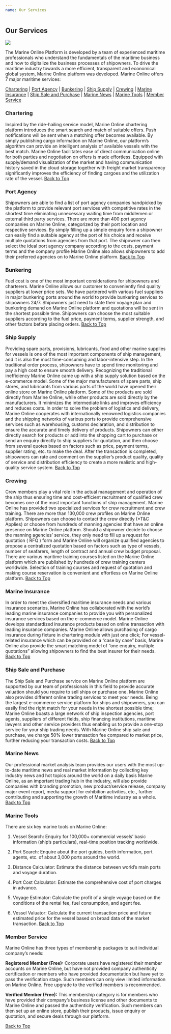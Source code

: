 ```yaml
---
name: Our Services
---
```


## Our Services

![](https://bwec-file.oss-cn-hongkong.aliyuncs.com/cms/our_services.jpg)

The Marine Online Platform is developed by a team of experienced maritime professionals who understand the fundamentals of the maritime business and how to digitalize the business processes of shipowners. To drive the maritime industry towards a more efficient, transparent and economical global system, Marine Online platform was developed. Marine Online offers 7 major maritime services: 

[Chartering](#chartering) | [Port Agency](#port-agency) | [Bunkering](#bunkering) | [Ship Supply](#ship-supply) | [Crewing](#crewing) | [Marine Insurance](#marine-insurance) | [Ship Sale and Purchase](#ship-sale-and-purchase) | [Marine News](#marine-news) | [Marine Tools](#marine-tools) | [Member Service](#member-service)

### Chartering

Inspired by the ride-hailing service model, Marine Online chartering platform introduces the smart search and match of suitable offers.  Push notifications will be sent when a matching offer becomes available. By simply publishing cargo information on Marine Online, our platform’s algorithm can provide an intelligent analysis of available vessels with the best match. Marine Online facilitates ease of direct communication online for both parties and negotiation on offers is made effortless. Equipped with supply/demand visualization of the market and having communication history saved in the cloud storage together with freight market transparency significantly improves the efficiency of finding cargoes and the utilization rate of the vessel.  [Back to Top](ourservices#)

### Port Agency
Shipowners are able to find a list of port agency companies handpicked by the platform to provide relevant port services with competitive rates in the shortest time eliminating unnecessary waiting time from middlemen or external third party services. There are more than 400 port agency companies on Marine Online, categorized by their port location and respective services. By simply filling up a simple enquiry form a shipowner can easily find a suitable agency at the port of his choice and receive multiple quotations from agencies from that port. The shipowner can then select the ideal port agency company according to the costs, payment terms and the company profile Marine Online also allows shipowners to add their preferred agencies on to Marine Online platform.  [Back to Top](ourservices#)

### Bunkering

Fuel cost is one of the most important considerations for shipowners and charterers. Marine Online allows our customer to conveniently find quality suppliers at lower price sets. We have partnered with various fuel suppliers in major bunkering ports around the world to provide bunkering services to shipowners 24/7. Shipowners just need to state their voyage plan and bunkering demand on Marine Online platform and quotations will be sent in the shortest possible time. Shipowners can choose the most suitable suppliers according to the fuel price, payment terms, supplier strength, and other factors before placing orders.  [Back to Top](ourservices#)

### Ship Supply

Providing spare parts, provisions, lubricants, food and other marine supplies for vessels is one of the most important components of ship management, and it is also the most time-consuming and labor-intensive step. In the traditional order process, shipowners have to spend time monitoring and pay a high cost to ensure smooth delivery. Recognizing the traditional inefficiency Marine Online came up with a ship supply solution based on the e-commerce model. Some of the major manufacturers of spare parts, ship stores, and lubricants from various parts of the world have opened their online store on Marine Online platform. Some of the products are sold directly from Marine Online, while other products are sold directly by the manufacturers. It minimizes the intermediate links and improves efficiency and reduces costs. In order to solve the problem of logistics and delivery, Marine Online cooperates with internationally renowned logistics companies and the shipping networks of various ports to provide comprehensive services such as warehousing, customs declaration, and distribution to ensure the accurate and timely delivery of products. Shipowners can either directly search for products or add into the shopping cart to purchase or send an enquiry directly to ship suppliers for quotation, and then choose from several quotes based on factors such as price, payment terms, supplier rating, etc. to make the deal. After the transaction is completed, shipowners can rate and comment on the supplier’s product quality, quality of service and distribution efficiency to create a more realistic and high-quality service system.  [Back to Top](ourservices#)

### Crewing

Crew members play a vital role in the actual management and operation of the ship thus ensuring time and cost-efficient recruitment of qualified crew becomes one of the most important functions of ship management. Marine Online has provided two specialized services for crew recruitment and crew training. There are more than 130,000 crew profiles on Marine Online platform. Shipowners can choose to contact the crew directly (*T&C Applies) or choose from hundreds of manning agencies that have an online presence on Marine Online platform. Should a shipowner decide to choose the manning agencies’ service, they only need to fill up a request for quotation ( RFQ )  form and Marine Online will organize qualified agencies to propose a centralized quotation based on factors such as type of vessels, number of seafarers, length of contract and annual crew budget proposal. There are various maritime training courses listed on the Marine Online platform which are published by hundreds of crew training centers worldwide. Selection of training courses and request of quotation and making course reservation is convenient and effortless on Marine Online platform.  [Back to Top](ourservices#)

### Marine Insurance

In order to meet the diversified maritime insurance needs and various insurance scenarios, Marine Online has collaborated with the world’s leading marine insurance companies to provide you with personalized insurance services based on the e-commerce model. Marine Online develops standardized insurance products based on online transaction with leading insurance companies. Marine Online allows purchasing of cargo insurance during fixture in chartering module with just one click; For vessel-related insurance which can be provided on a “case by case” basis, Marine Online also provide the smart matching model of “one enquiry, multiple quotations” allowing shipowners to find the best insurer for their needs.  [Back to Top](ourservices#)

### Ship Sale and Purchase

The Ship Sale and Purchase service on Marine Online platform are supported by our team of professionals in this field to provide accurate valuation should you require to sell ships or purchase one.
Marine Online also provides different online trading services to meet your needs. Being the largest e-commerce service platform for ships and shipowners, you can easily find the right match for your needs in the shortest possible time; Marine Online boasts a large network of ship inspection agencies, port agents, suppliers of different fields, ship financing institutions, maritime lawyers and other service providers thus enabling us to provide a one-stop service for your ship trading needs. With Marine Online ship sale and purchase, we charge 50% lower transaction fee compared to market price, further reducing your transaction costs.  [Back to Top](ourservices#)

### Marine News

Our professional market analysis team provides our users with the most up-to-date maritime news and real market information by collecting key industry news and hot topics around the world on a daily basis Marine Online, as an important trading hub in the industry, will also provide companies with branding promotion, new product/service release, company major event report, media support for exhibition activities, etc., further contributing and supporting the growth of Maritime industry as a whole.  [Back to Top](ourservices#)

### Marine Tools

There are six key marine tools on Marine Online: 

1. Vessel Search: Enquiry for 100,000+ commercial vessels’ basic information (ship’s particulars), real-time position tracking worldwide.

2. Port Search: Enquire about the port guides, berth information, port agents, etc. of about 3,000 ports around the world.

3. Distance Calculator: Estimate the distance between world’s main ports and voyage duration.

4. Port Cost Calculator: Estimate the comprehensive cost of port charges in advance.

5. Voyage Estimator: Calculate the profit of a single voyage based on the conditions of the rental fee, fuel consumption, and agent fee.

6. Vessel Valuator: Calculate the current transaction price and future estimated price for the vessel based on broad data of the market transaction.  [Back to Top](ourservices#)

### Member Service

Marine Online has three types of membership packages to suit individual company’s needs: 

**Registered Member (Free):** Corporate users have registered their member accounts on Marine Online, but have not provided company authenticity certification or members who have provided documentation but have yet to pass the verification stage. Such members can only view limited information on Marine Online. Free upgrade to the verified members is recommended.

**Verified Member (Free):** This membership category is for members who have provided their company’s business license and other documents to Marine Online and passed the authenticity verification. Such members can then set up an online store, publish their products, issue enquiry or quotation, and secure deals through our platform.

[Back to Top](ourservices#)
